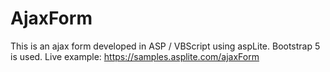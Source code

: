# AjaxForm
This is an ajax form developed in ASP / VBScript using aspLite. Bootstrap 5 is used.
Live example: https://samples.asplite.com/ajaxForm
